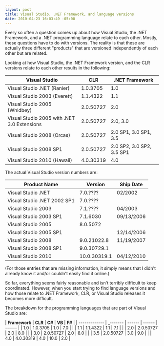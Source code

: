 ```yaml
---
layout: post
title: Visual Studio, .NET Framework, and language versions
date: 2010-04-23 16:03:49 -05:00
---
```


Every so often a question comes up about how Visual Studio, the .NET Framework, and a .NET programming language relate to each other. Mostly, these questions have to do with versions. The reality is that these are actually three different "products" that are versioned independently of each other but are related.

Looking at how Visual Studio, the .NET Framework version, and the CLR versions relate to each other results in the following:

| **Visual Studio** | **CLR** | **.NET Framework** |
| ----------------- | ------- | ------------------ |
| Visual Studio .NET (Ranier) | 1.0.3705 | 1.0 |
| Visual Studio 2003 (Everett) | 1.1.4322 | 1.1 |
| Visual Studio 2005 (Whidbey) | 2.0.50727 |2.0 |
| Visual Studio 2005 with .NET 3.0 Extensions | 2.0.50727 | 2.0, 3.0 |
| Visual Studio 2008 (Orcas) | 2.0.50727 | 2.0 SP1, 3.0 SP1, 3.5 |
| Visual Studio 2008 SP1 | 2.0.50727 | 2.0 SP2, 3.0 SP2, 3.5 SP1 |
| Visual Studio 2010 (Hawaii) | 4.0.30319 | 4.0 |

The actual Visual Studio version numbers are:

| **Product Name** | **Version** | **Ship Date** |
| ----------------- | ------- | ------------------ |
| Visual Studio .NET | 7.0.???? | 02/2002 |
| Visual Studio .NET 2002 SP1 | 7.0.???? |   |
| Visual Studio 2003 | 7.1.???? | 04/2003 |
| Visual Studio 2003 SP1 | 7.1.6030 | 09/13/2006 |
| Visual Studio 2005 | 8.0.5072 |   |
| Visual Studio 2005 SP1 |   | 12/14/2006 |
| Visual Studio 2008 | 9.0.21022.8 | 11/19/2007 |
| Visual Studio 2008 SP1 | 9.0.30729.1 |   | 
| Visual Studio 2010 | 10.0.30319.1 | 04/12/2010 |

(For those entries that are missing information, it simply means that I didn't already know it and/or couldn't easily find it online.)

So far, everything seems fairly reasonable and isn't terribly difficult to keep coordinated. However, when you start trying to find language versions and how those relate to .NET Framework, CLR, or Visual Studio releases it becomes more difficult.

The breakdown for the programming languages that are part of Visual Studio are:

| **Framework** | **CLR**  | **C#** | **VB** | **F#** |
| ------------- | _------- | ------ | ------ | ------ |
| 1.0 | 1.0.3705 | 1.0 | 7.0 | |
| 1.1 | 1.1.4322 | 1.1 | 7.1 | |
| 2.0 | 2.0.50727 | 2.0 | 8.0 | |
| 3.0 | 2.0.50727 | 2.0 | 8.0 | |
| 3.5 | 2.0.50727 | 3.0 | 9.0 | |
| 4.0 | 4.0.30319 | 4.0 | 10.0 | 2.0 |
  